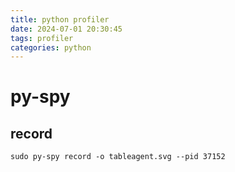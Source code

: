 ```yaml
---
title: python profiler
date: 2024-07-01 20:30:45
tags: profiler
categories: python
---
```




# py-spy

## record

```shell
sudo py-spy record -o tableagent.svg --pid 37152
```

